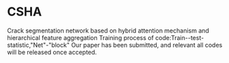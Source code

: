 # CSHA
Crack segmentation network based on hybrid attention mechanism and hierarchical feature aggregation
Training process of code:Train--test-statistic,"Net"-"block"
Our paper has been submitted, and relevant all codes will be released once accepted.
